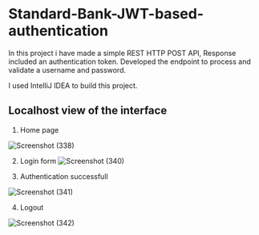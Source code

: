 # Standard-Bank-JWT-based-authentication
 In this project i have made a simple REST HTTP POST API, Response included an authentication token.
 Developed the endpoint to process and validate a username and password.
 
 I used IntelliJ IDEA to build this project.
 
 ## Localhost view of the interface
 1) Home page 
 
![Screenshot (338)](https://github.com/anumishra10/Standard-Band-JWT-based-authentication/assets/91246832/bee963a9-7b96-4154-9637-ff742922e2f4)



2) Login form
![Screenshot (340)](https://github.com/anumishra10/Standard-Band-JWT-based-authentication/assets/91246832/0f0e63cc-184e-4936-ae45-1255fdad210d)


3) Authentication successfull

![Screenshot (341)](https://github.com/anumishra10/Standard-Band-JWT-based-authentication/assets/91246832/3ed4f02f-e86f-4e61-8b10-811d1d7d427d)

4) Logout


![Screenshot (342)](https://github.com/anumishra10/Standard-Band-JWT-based-authentication/assets/91246832/dc658b64-4b53-4053-865e-b1839b30af74)

